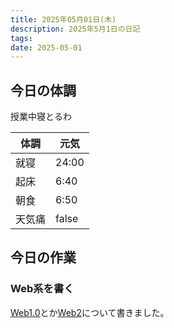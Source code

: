```yaml
---
title: 2025年05月01日(木)
description: 2025年5月1日の日記
tags: 
date: 2025-05-01
---
```


## 今日の体調
授業中寝とるわ

| 体調  | 元気    |
| --- | ----- |
| 就寝  | 24:00 |
| 起床  | 6:40  |
| 朝食  | 6:50  |
| 天気痛 | false |

## 今日の作業
### Web系を書く
[Web1.0](../../develop/Knowledge/internet/web/1/Web1.0.md)とか[Web2](../../develop/Knowledge/internet/web/2/Web2.0.md)について書きました。